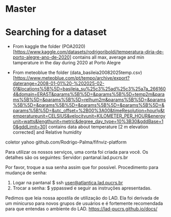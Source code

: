 # Master

# Searching for a dataset

* From kaggle the folder (POA2020)[https://www.kaggle.com/datasets/rodrigoriboldi/temperatura-diria-de-porto-alegre-ano-de-2020] contains all max, average and min tamperature in the day during 2020 at Porto Alegre

* From meteoblue the folder (data_basileia20082025temp.csv)[https://www.meteoblue.com/pt/tempo/archive/export?daterange=2008-01-01%20-%202025-02-01&locations%5B%5D=basileia_su%25c3%25ad%25c3%25a7a_2661604&domain=ERA5T&params%5B%5D=&params%5B%5D=temp2m&params%5B%5D=&params%5B%5D=relhum2m&params%5B%5D=&params%5B%5D=&params%5B%5D=&params%5B%5D=&params%5B%5D=&params%5B%5D=&utc_offset=%2B00%3A00&timeResolution=hourly&temperatureunit=CELSIUS&velocityunit=KILOMETER_PER_HOUR&energyunit=watts&lengthunit=metric&degree_day_type=10%3B30&gddBase=10&gddLimit=30] contains data about temperature [2 m elevation corrected] and Relative humidity


coletor yahoo
github.com/Rodrigo-Palma/fifnviz-platform


Para utilizar os nossos serviços, uma conta foi criada para você. Os detalhes são os seguintes:
Servidor: pantanal.lad.pucrs.br

Por favor, troque a sua senha assim que for possível.
Procedimento para mudança de senha:
1. Logar na pantanal
$ ssh user@atlantica.lad.pucrs.br
1. Trocar a senha:
$ yppasswd
e seguir as instruções apresentadas.

Pedimos que leia nossa apostila de utilização do LAD. Ela foi derivada de um minicurso para novos grupos de usuários e é fortemente recomendada para que entendas o ambiente do LAD.
https://lad-pucrs.github.io/docs/